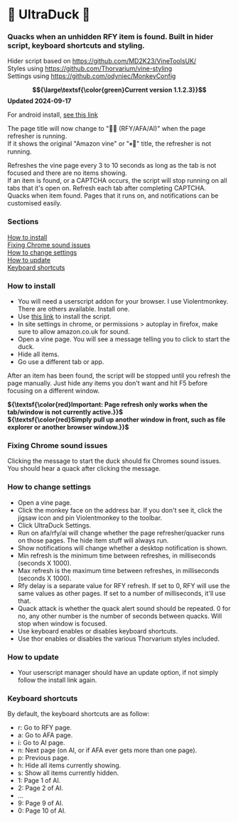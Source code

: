 # 🦆 UltraDuck 🦆
### Quacks when an unhidden RFY item is found. Built in hider script, keyboard shortcuts and styling.
Hider script based on https://github.com/MD2K23/VineToolsUK/<br />
Styles using https://github.com/Thorvarium/vine-styling<br />
Settings using https://github.com/odyniec/MonkeyConfig

**$${\large\textsf{\color{green}Current version 1.1.2.3}}$$ Updated 2024-09-17**

For android install, [see this link](https://github.com/VineDuck/UltraDuck/blob/main/android.md)<br />

The page title will now change to "💨🦆 (RFY/AFA/AI)" when the page refresher is running.<br />
If it shows the original "Amazon vine" or "⏸🦆" title, the refresher is not running.

Refreshes the vine page every 3 to 10 seconds as long as the tab is not focused and there are no items showing.<br />
If an item is found, or a CAPTCHA occurs, the script will stop running on all tabs that it's open on. Refresh each tab after completing CAPTCHA.<br />
Quacks when item found. Pages that it runs on, and notifications can be customised easily.<br />

### Sections
[How to install](#how-to-install) <br />
[Fixing Chrome sound issues](#fixing-chrome-sound-issues) <br />
[How to change settings](#how-to-change-settings) <br />
[How to update](#how-to-update) <br />
[Keyboard shortcuts](#keyboard-shortcuts) <br />

### How to install
- You will need a userscript addon for your browser. I use Violentmonkey. There are others available. Install one.
- Use [this link](https://github.com/VineDuck/UltraDuck/raw/main/UltraDuck.user.js) to install the script.
- In site settings in chrome, or permissions > autoplay in firefox, make sure to allow amazon.co.uk for sound.
- Open a vine page. You will see a message telling you to click to start the duck.
- Hide all items.
- Go use a different tab or app.

After an item has been found, the script will be stopped until you refresh the page manually.
Just hide any items you don't want and hit F5 before focusing on a different window.

**${\textsf{\color{red}Important: Page refresh only works when the tab/window is not currently active.}}$** <br />
**${\textsf{\color{red}Simply pull up another window in front, such as file explorer or another browser window.}}$**

### Fixing Chrome sound issues
Clicking the message to start the duck should fix Chromes sound issues.
You should hear a quack after clicking the message.

### How to change settings
- Open a vine page.
- Click the monkey face on the address bar. If you don't see it, click the jigsaw icon and pin Violentmonkey to the toolbar.
- Click UltraDuck Settings.
- Run on afa/rfy/ai will change whether the page refresher/quacker runs on those pages. The hide item stuff will always run.
- Show notifications will change whether a desktop notification is shown.
- Min refresh is the minimum time between refreshes, in milliseconds (seconds X 1000).
- Max refresh is the maximum time between refreshes, in milliseconds (seconds X 1000).
- Rfy delay is a separate value for RFY refresh. If set to 0, RFY will use the same values as other pages. If set to a number of milliseconds, it'll use that.
- Quack attack is whether the quack alert sound should be repeated. 0 for no, any other number is the number of seconds between quacks. Will stop when window is focused.
- Use keyboard enables or disables keyboard shortcuts.
- Use thor enables or disables the various Thorvarium styles included.

### How to update
- Your userscript manager should have an update option, if not simply follow the install link again.

### Keyboard shortcuts
By default, the keyboard shortcuts are as follow:
- r: Go to RFY page.
- a: Go to AFA page.
- i: Go to AI page.
- n: Next page (on AI, or if AFA ever gets more than one page).
- p: Previous page.
- h: Hide all items currently showing.
- s: Show all items currently hidden.
- 1: Page 1 of AI.
- 2: Page 2 of AI.
- ...
- 9: Page 9 of AI.
- 0: Page 10 of AI.
